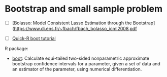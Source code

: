 # Bootstrap and small sample problem

- [ ] [Bolasso: Model Consistent Lasso Estimation through the Bootstrap](https://www.di.ens.fr/~fbach/fbach_bolasso_icml2008.pdf

- [ ] [Quick-R boot tutorial](https://www.statmethods.net/advstats/bootstrapping.html)




R package:




- [boot](https://cran.r-project.org/web/packages/boot/boot.pdf): Calculate equi-tailed 
two-sided nonparametric approximate bootstrap confidence intervals for a parameter,
given a set of data and an estimator of the parameter, using numerical differentiation.

